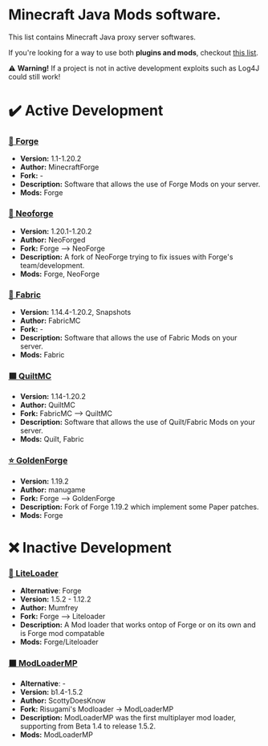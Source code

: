 # Minecraft Java Mods software.
This list contains Minecraft Java proxy server softwares.

If you're looking for a way to use both **plugins and mods**, checkout [this list](https://github.com/TonimatasDEV/server-softwares/blob/master/java/MODS+PLUGINS.md).

⚠️ **Warning!** If a project is not in active development exploits such as Log4J could still work!

# ✔️ Active Development
### [🔨 Forge](http://files.minecraftforge.net/)
- **Version:** 1.1-1.20.2
- **Author:** MinecraftForge
- **Fork:** -
- **Description:** Software that allows the use of Forge Mods on your server.
- **Mods:** Forge

### [🦊 Neoforge](https://neoforged.net/)
- **Version:** 1.20.1-1.20.2
- **Author:** NeoForged
- **Fork:** Forge --> NeoForge
- **Description:** A fork of NeoForge trying to fix issues with Forge's team/development.
- **Mods:** Forge, NeoForge

### [🧻 Fabric](https://fabricmc.net/)
- **Version:** 1.14.4-1.20.2, Snapshots
- **Author:** FabricMC
- **Fork:** -
- **Description:** Software that allows the use of Fabric Mods on your server.
- **Mods:** Fabric

### [🟪 QuiltMC](https://quiltmc.org/)
- **Version:** 1.14-1.20.2
- **Author:** QuiltMC
- **Fork:** FabricMC --> QuiltMC
- **Description:** Software that allows the use of Quilt/Fabric Mods on your server.
- **Mods:** Quilt, Fabric

### [⭐ GoldenForge](https://github.com/GoldenForge/GoldenForge)
- **Version:** 1.19.2
- **Author:** manugame
- **Fork:** Forge --> GoldenForge
- **Description:** Fork of Forge 1.19.2 which implement some Paper patches.
- **Mods:** Forge

# ❌ Inactive Development
### [🐔 LiteLoader](http://www.liteloader.com/explore)
- **Alternative**: Forge
- **Version:** 1.5.2 - 1.12.2
- **Author:** Mumfrey
- **Fork:** Forge --> Liteloader
- **Description:** A Mod loader that works ontop of Forge or on its own and is Forge mod compatable
- **Mods:** Forge/Liteloader

### [⬛ ModLoaderMP](https://mcarchive.net/mods/modloadermp)
- **Alternative**: -
- **Version:** b1.4-1.5.2
- **Author:** ScottyDoesKnow
- **Fork:** Risugami's Modloader -> ModLoaderMP
- **Description:** ModLoaderMP was the first multiplayer mod loader, supporting from Beta 1.4 to release 1.5.2.
- **Mods:** ModLoaderMP
